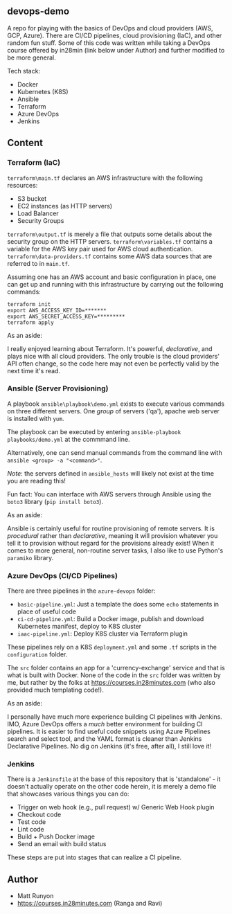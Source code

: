 ## devops-demo

A repo for playing with the basics of DevOps and cloud providers (AWS, GCP, Azure). There are CI/CD pipelines, cloud provisioning (IaC), and other random fun stuff. Some of this code was written while taking a DevOps course offered by in28min (link below under Author) and further modified to be more general.

Tech stack:

- Docker
- Kubernetes (K8S)
- Ansible
- Terraform
- Azure DevOps
- Jenkins

## Content

### Terraform (IaC)

`terraform\main.tf` declares an AWS infrastructure with the following resources:

- S3 bucket
- EC2 instances (as HTTP servers)
- Load Balancer
- Security Groups

`terraform\output.tf` is merely a file that outputs some details about the security group on the HTTP servers.
`terraform\variables.tf` contains a variable for the AWS key pair used for AWS cloud authentication.
`terraform\data-providers.tf` contains some AWS data sources that are referred to in `main.tf`.

Assuming one has an AWS account and basic configuration in place, one can get up and running with this infrastructure by carrying out
the following commands:

    terraform init
    export AWS_ACCESS_KEY_ID=*******
    export AWS_SECRET_ACCESS_KEY=*********
    terraform apply

As an aside:

I really enjoyed learning about Terraform. It's powerful, *declarative*, and plays nice with all cloud providers.
The only trouble is the cloud providers' API often change, so the code here may not even be perfectly valid
by the next time it's read.

### Ansible (Server Provisioning)

A playbook `ansible\playbook\demo.yml` exists to execute various commands on three different servers. One
*group* of servers ('qa'), apache web server is installed with `yum`.

The playbook can be executed by entering `ansible-playbook playbooks/demo.yml` at the commmand line.

Alternatively, one can send manual commands from the command line with `ansible <group> -a "<command>"`.

*Note*: the servers defined in `ansible_hosts` will likely not exist at the time you are reading this!

Fun fact: You can interface with AWS servers through Ansible using the `boto3` library (`pip install boto3`).

As an aside:

Ansible is certainly useful for routine provisioning of remote servers. It is 
*procedural* rather than *declarative*, meaning it will provision whatever you tell it to provision
without regard for the provisions already exist! When it comes to more general, non-routine server
tasks, I also like to use Python's ``paramiko`` library.

### Azure DevOps (CI/CD Pipelines)

There are three pipelines in the ``azure-devops`` folder:

- ``basic-pipeline.yml``: Just a template the does some ``echo`` statements in place of useful code
- ``ci-cd-pipeline.yml``: Build a Docker image, publish and download Kubernetes manifest, deploy to K8S cluster
- ``iaac-pipeline.yml``: Deploy K8S cluster via Terraform plugin 

These pipelines rely on a K8S ``deployment.yml`` and some ``.tf`` scripts in the ``configuration`` folder.

The ``src`` folder contains an app for a 'currency-exchange' service and that is what is built with Docker.
None of the code in the ``src`` folder was written by me, but rather by the folks at https://courses.in28minutes.com
(who also provided much templating code!).

As an aside:

I personally have much more experience building CI pipelines with Jenkins. IMO, Azure DevOps offers a *much* better
environment for building CI pipelines. It is easier to find useful code snippets using Azure Pipelines search and select tool,
and the YAML format is cleaner than Jenkins Declarative Pipelines. No dig on Jenkins (it's free, after all), I still love it!

### Jenkins

There is a ``Jenkinsfile`` at the base of this repository that is 'standalone' - it doesn't actually operate on the other code
herein, it is merely a demo file that showcases various things you can do:

- Trigger on web hook (e.g., pull request) w/ Generic Web Hook plugin
- Checkout code
- Test code
- Lint code
- Build + Push Docker image
- Send an email with build status

These steps are put into stages that can realize a CI pipeline.

## Author

- Matt Runyon
- https://courses.in28minutes.com (Ranga and Ravi)
